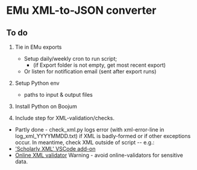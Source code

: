 # EMu XML-to-JSON converter

## To do

1. Tie in EMu exports
    - Setup daily/weekly cron to run script; 
        - (if Export folder is not empty, get most recent export)
    - Or listen for notification email (sent after export runs)

2. Setup Python env 
    - paths to input & output files

3. Install Python on Boojum 

4. Include step for XML-validation/checks.
- Partly done - check_xml.py logs error (with xml-error-line in log_xml_YYYYMMDD.txt) if XML is badly-formed or if other exceptions occur.
In meantime, check XML outside of script -- e.g.:
- ['Scholarly XML' VSCode add-on](https://marketplace.visualstudio.com/items?itemName=raffazizzi.sxml)
- [Online XML validator](https://www.w3schools.com/xml/xml_validator.asp)
Warning -  avoid online-validators for sensitive data.